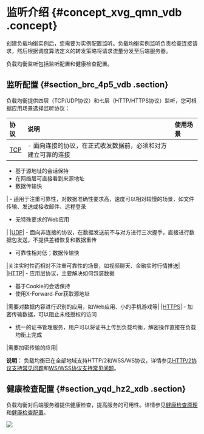 # 监听介绍 {#concept_xvg_qmn_vdb .concept}

创建负载均衡实例后，您需要为实例配置监听。负载均衡实例监听负责检查连接请求，然后根据调度算法定义的转发策略将请求流量分发至后端服务器。

负载均衡监听包括监听配置和健康检查配置。

## 监听配置 {#section_brc_4p5_vdb .section}

负载均衡提供四层（TCP/UDP协议）和七层（HTTP/HTTPS协议）监听，您可根据应用场景选择监听协议：

|协议|说明|使用场景|
|:-|:-|:---|
|[TCP](cn.zh-CN/用户指南/监听/四层监听/配置四层监听.md#)| -   面向连接的协议，在正式收发数据前，必须和对方建立可靠的连接
-   基于源地址的会话保持
-   在网络层可直接看到来源地址
-   数据传输快

 | -   适用于注重可靠性，对数据准确性要求高，速度可以相对较慢的场景，如文件传输、发送或接收邮件、远程登录
-   无特殊要求的Web应用

 |
|[UDP](cn.zh-CN/用户指南/监听/四层监听/配置四层监听.md#)| -   面向非连接的协议，在数据发送前不与对方进行三次握手，直接进行数据包发送，不提供差错恢复和数据重传
-   可靠性相对低；数据传输快

 |关注实时性而相对不注重可靠性的场景，如视频聊天、金融实时行情推送|
|[HTTP](cn.zh-CN/用户指南/监听/七层监听/配置七层监听.md#)| -   应用层协议，主要解决如何包装数据
-   基于Cookie的会话保持
-   使用X-Forward-For获取源地址

 |需要对数据内容进行识别的应用，如Web应用、小的手机游戏等|
|[HTTPS](cn.zh-CN/用户指南/监听/七层监听/配置七层监听.md#)| -   加密传输数据，可以阻止未经授权的访问
-   统一的证书管理服务，用户可以将证书上传到负载均衡，解密操作直接在负载均衡上完成

 |需要加密传输的应用|

**说明：** 负载均衡已在全部地域支持HTTP/2和WSS/WS协议，详情参见[HTTP/2协议支持常见问题](../cn.zh-CN/常见问题/HTTP/2协议支持常见问题.md#)和[WS/WSS协议支持常见问题](../cn.zh-CN/常见问题/WS/WSS协议支持常见问题.md#)。

## 健康检查配置 {#section_yqd_hz2_xdb .section}

负载均衡对后端服务器提供健康检查，提高服务的可用性。详情参见[健康检查原理](cn.zh-CN/用户指南/监听/健康检查/健康检查原理.md#)和[健康检查配置](cn.zh-CN/用户指南/监听/健康检查/健康检查配置.md#)。

![](http://static-aliyun-doc.oss-cn-hangzhou.aliyuncs.com/assets/img/4126/3498_zh-CN.png)

